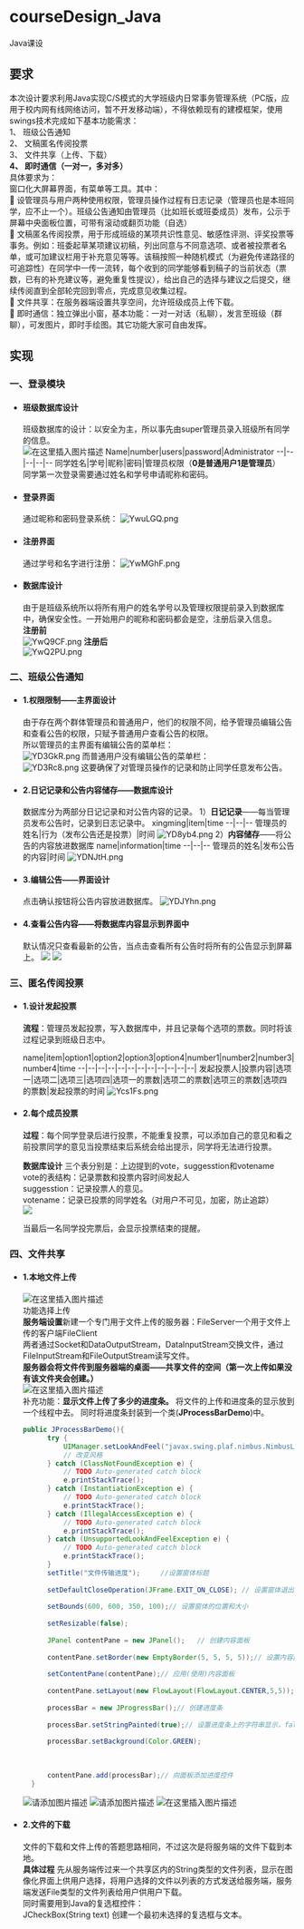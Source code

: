 # courseDesign_Java
Java课设
## 要求
本次设计要求利用Java实现C/S模式的大学班级内日常事务管理系统（PC版，应用于校内网有线网络访问，暂不开发移动端），不得依赖现有的建模框架，使用swings技术完成如下基本功能需求：<br>
1、	班级公告通知<br>
2、	文稿匿名传阅投票<br>
3、	文件共享（上传、下载）<br>
**4、	即时通信（一对一，多对多）**<br>
具体要求为：<br>
窗口化大屏幕界面，有菜单等工具。其中：<br>
	设管理员与用户两种使用权限，管理员操作过程有日志记录（管理员也是本班同学，应不止一个）。班级公告通知由管理员（比如班长或班委成员）发布，公示于屏幕中央面板位置，可带有滚动或翻页功能（自选）<br>
	文稿匿名传阅投票，用于形成班级的某项共识性意见、敏感性评测、评奖投票等事务。例如：班委起草某项建议初稿，列出同意与不同意选项、或者被投票者名单，或可加建议栏用于补充意见等等。该稿按照一种随机模式（为避免传递路径的可追踪性）在同学中一传一流转，每个收到的同学能够看到稿子的当前状态（票数，已有的补充建议等，避免重复性提议），给出自己的选择与建议之后提交，继续传阅直到全部轮完回到零点，完成意见收集过程。<br>
	文件共享：在服务器端设置共享空间，允许班级成员上传下载。<br>
	即时通信：独立弹出小窗，基本功能：一对一对话（私聊），发言至班级（群聊），可发图片，即时手绘图。其它功能大家可自由发挥。<br>

## 实现
### 一、登录模块
* #### 班级数据库设计
   班级数据库的设计：以安全为主，所以事先由super管理员录入班级所有同学的信息。<br>
   ![在这里插入图片描述](https://img-blog.csdnimg.cn/20200519170614953.png)
   Name|number|users|password|Administrator
   --|--|--|--|--
   同学姓名|学号|昵称|密码|管理员权限（**0是普通用户1是管理员**）<br>
   同学第一次登录需要通过姓名和学号申请昵称和密码。
* #### 登录界面
   通过昵称和密码登录系统：
![YwuLGQ.png](https://s1.ax1x.com/2020/05/13/YwuLGQ.png)
* #### 注册界面
  通过学号和名字进行注册：
![YwMGhF.png](https://s1.ax1x.com/2020/05/13/YwMGhF.png)
* #### 数据库设计
  由于是班级系统所以将所有用户的姓名学号以及管理权限提前录入到数据库中，确保安全性。一开始用户的昵称和密码都会是空，注册后录入信息。<br>
**注册前**<br>
![YwQ9CF.png](https://s1.ax1x.com/2020/05/13/YwQ9CF.png)
**注册后**<br>
![YwQ2PU.png](https://s1.ax1x.com/2020/05/13/YwQ2PU.png)

### 二、班级公告通知
* #### 1.权限限制——主界面设计
  由于存在两个群体管理员和普通用户，他们的权限不同，给予管理员编辑公告和查看公告的权限，只赋予普通用户查看公告的权限。<br>
所以管理员的主界面有编辑公告的菜单栏：<br>
![YD3GkR.png](https://s1.ax1x.com/2020/05/14/YD3GkR.png)
而普通用户没有编辑公告的菜单栏：<br>
![YD3Rc8.png](https://s1.ax1x.com/2020/05/14/YD3Rc8.png)
这要确保了对管理员操作的记录和防止同学任意发布公告。<br>
* #### 2.日记记录和公告内容储存——数据库设计
  数据库分为两部分日记记录和对公告内容的记录。
1）**日记记录**——每当管理员发布公告时，记录到日志记录中。
xingming|item|time
--|--|--
管理员的姓名|行为（发布公告还是投票）|时间
![YD8yb4.png](https://s1.ax1x.com/2020/05/14/YD8yb4.png)
2）**内容储存**——将公告的内容放进数据库
name|information|time
--|--|--
管理员的姓名|发布公告的内容|时间
![YDNJtH.png](https://s1.ax1x.com/2020/05/14/YDNJtH.png)
* #### 3.编辑公告——界面设计
  点击确认按钮将公告内容放进数据库。
![YDJYhn.png](https://s1.ax1x.com/2020/05/14/YDJYhn.png)
* #### 4.查看公告内容——将数据库内容显示到界面中
  默认情况只查看最新的公告，当点击查看所有公告时将所有的公告显示到屏幕上。
![](http://chuantu.xyz/t6/733/1589463776x3661913030.png)
![](http://chuantu.xyz/t6/733/1589463843x3661913030.png)

### 三、匿名传阅投票
* #### 1.设计发起投票
  **流程**：管理员发起投票，写入数据库中，并且记录每个选项的票数。同时将该过程记录到班级日志中。

  name|item|option1|option2|option3|option4|number1|number2|number3|number4|time
  --|--|--|--|--|--|--|--|--|--|--|--| 
  发起投票人|投票内容|选项一|选项二|选项三|选项四|选项一的票数|选项二的票数|选项三的票数|选项四的票数|发起投票的时间
  ![Ycs1Fs.png](https://s1.ax1x.com/2020/05/16/Ycs1Fs.png)
* #### 2.每个成员投票
  **过程**：每个同学登录后进行投票，不能重复投票，可以添加自己的意见和看之前投票同学的意见当投票结束后系统会给出提示，同学将无法进行投票。

  **数据库设计**
  三个表分别是：上边提到的vote，suggesstion和votename<br>
  vote的表结构：记录票数和投票内容时间发起人<br>
  suggesstion：记录投票人的意见。<br>
  votename：记录已投票的同学姓名（对用户不可见，加密，防止追踪）<br>
  ![](https://github.com/Fxk2020/try/blob/master/13.png)
  <!-- ![](https://github.com/Fxk2020/try/blob/master/12.png) -->
  当最后一名同学投完票后，会显示投票结束的提醒。
### 四、文件共享
* #### 1.本地文件上传
  ![在这里插入图片描述](https://img-blog.csdnimg.cn/2020051917384716.png)<br>
  功能选择上传<br>
  **服务端设置**新建一个专门用于文件上传的服务器：FileServer一个用于文件上传的客户端FileClient<br>
  两者通过Socket和DataOutputStream，DataInputStream交换文件，通过FileInputStream和FileOutputStream读写文件。<br>
  **服务器会将文件传到服务器端的桌面——共享文件的空间（第一次上传如果没有该文件夹会创建。）**<br>
  ![在这里插入图片描述](https://img-blog.csdnimg.cn/20200519212458492.png?x-oss-process=image/watermark,type_ZmFuZ3poZW5naGVpdGk,shadow_10,text_aHR0cHM6Ly9ibG9nLmNzZG4ubmV0L2pvZXlfcm8=,size_16,color_FFFFFF,t_70)<br>
  补充功能：**显示文件上传了多少的进度条。**
  将文件的上传和进度条的显示放到一个线程中去。
  同时将进度条封装到一个类(**JProcessBarDemo**)中。
  ```java
  public JProcessBarDemo(){
		try {
			UIManager.setLookAndFeel("javax.swing.plaf.nimbus.NimbusLookAndFeel");
			// 改变风格
		} catch (ClassNotFoundException e) {
			// TODO Auto-generated catch block
			e.printStackTrace();
		} catch (InstantiationException e) {
			// TODO Auto-generated catch block
			e.printStackTrace();
		} catch (IllegalAccessException e) {
			// TODO Auto-generated catch block
			e.printStackTrace();
		} catch (UnsupportedLookAndFeelException e) {
			// TODO Auto-generated catch block
			e.printStackTrace();
		}
		setTitle("文件传输进度");		//设置窗体标题
		
		setDefaultCloseOperation(JFrame.EXIT_ON_CLOSE); // 设置窗体退出的操作
		
		setBounds(600, 600, 350, 100);// 设置窗体的位置和大小
		
		setResizable(false);
		
		JPanel contentPane = new JPanel();   // 创建内容面板
		
		contentPane.setBorder(new EmptyBorder(5, 5, 5, 5));// 设置内容面板边框
		
		setContentPane(contentPane);// 应用(使用)内容面板
		
		contentPane.setLayout(new FlowLayout(FlowLayout.CENTER,5,5));// 设置为流式布局
		
		processBar = new JProgressBar();// 创建进度条
		
		processBar.setStringPainted(true);// 设置进度条上的字符串显示，false则不能显示
		
		processBar.setBackground(Color.GREEN);
	
		
		
		contentPane.add(processBar);// 向面板添加进度控件
	}
  ```
  ![请添加图片描述](https://img-blog.csdnimg.cn/20200521214845363.png?x-oss-process=image/watermark,type_ZmFuZ3poZW5naGVpdGk,shadow_10,text_aHR0cHM6Ly9ibG9nLmNzZG4ubmV0L2pvZXlfcm8=,size_16,color_FFFFFF,t_70)
  ![请添加图片描述](https://img-blog.csdnimg.cn/20200521214845344.png?x-oss-process=image/watermark,type_ZmFuZ3poZW5naGVpdGk,shadow_10,text_aHR0cHM6Ly9ibG9nLmNzZG4ubmV0L2pvZXlfcm8=,size_16,color_FFFFFF,t_70)
  ![在这里插入图片描述](https://img-blog.csdnimg.cn/20200521215026200.png?x-oss-process=image/watermark,type_ZmFuZ3poZW5naGVpdGk,shadow_10,text_aHR0cHM6Ly9ibG9nLmNzZG4ubmV0L2pvZXlfcm8=,size_16,color_FFFFFF,t_70)
* #### 2.文件的下载
  文件的下载和文件上传的答题思路相同，不过这次是将服务端的文件下载到本地。<br>
  **具体过程**
  先从服务端传过来一个共享区内的String类型的文件列表，显示在图像化界面上供用户选择，将用户选择的文件以列表的方式发送给服务端，服务端发送File类型的文件列表给用户供用户下载。<br>
  同时需要用到Java的复选框控件：<br>
  JCheckBox(String text) 创建一个最初未选择的复选框与文本。<br>


